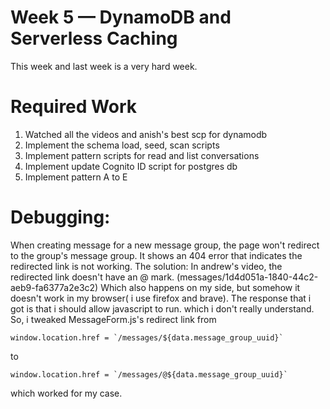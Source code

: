 # Week 5 — DynamoDB and Serverless Caching
This week and last week is a very hard week.
# Required Work
1. Watched all the videos and anish's best scp for dynamodb
2. Implement the schema load, seed, scan scripts
3. Implement pattern scripts for read and list conversations
4. Implement update Cognito ID script for postgres db
5. Implement pattern A to E

# Debugging:
When creating message for a new message group, the page won't redirect to the group's message group.
It shows an 404 error that indicates the redirected link is not working.
The solution:
In andrew's video, the redirected link doesn't have an @ mark. (messages/1d4d051a-1840-44c2-aeb9-fa6377a2e3c2)
Which also happens on my side, but somehow it doesn't work in my browser( i use firefox and brave).
The response that i got is that i should allow javascript to run. which i don't really understand.
So, i tweaked MessageForm.js's redirect link from
```
window.location.href = `/messages/${data.message_group_uuid}`
```
to
```
window.location.href = `/messages/@${data.message_group_uuid}`
```
which worked for my case.